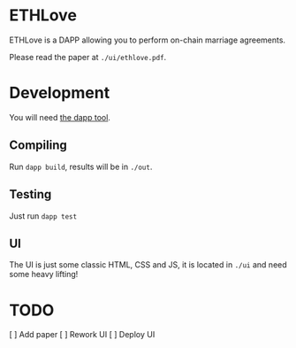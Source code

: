 # ETHLove

ETHLove is a DAPP allowing you to perform on-chain marriage agreements.

Please read the paper at `./ui/ethlove.pdf`.


# Development

You will need [the dapp tool](https://github.com/dapphub/dapp).

## Compiling

Run `dapp build`, results will be in `./out`.

## Testing

Just run `dapp test`

## UI

The UI is just some classic HTML, CSS and JS, it is located in `./ui` and need some heavy lifting!


# TODO

[ ] Add paper
[ ] Rework UI
[ ] Deploy UI
